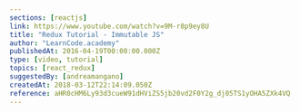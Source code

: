 ```yaml
---
sections: [reactjs]
link: https://www.youtube.com/watch?v=9M-r8p9ey8U
title: "Redux Tutorial - Immutable JS"
author: "LearnCode.academy"
publishedAt: 2016-04-19T00:00:00.000Z
type: [video, tutorial]
topics: [react_redux]
suggestedBy: [andreamangano]
createdAt: 2018-03-12T22:14:09.050Z
reference: aHR0cHM6Ly93d3cueW91dHViZS5jb20vd2F0Y2g_dj05TS1yOHA5ZXk4VQ
---
```

